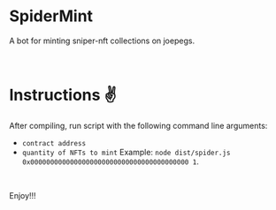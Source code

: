 # SpiderMint

A bot for minting sniper-nft collections on joepegs.

<br />

# Instructions ✌️

After compiling, run script with the following command line arguments:

- `contract address`
- `quantity of NFTs to mint`
  Example: `node dist/spider.js 0x0000000000000000000000000000000000000000 1`.

<br />

Enjoy!!!
